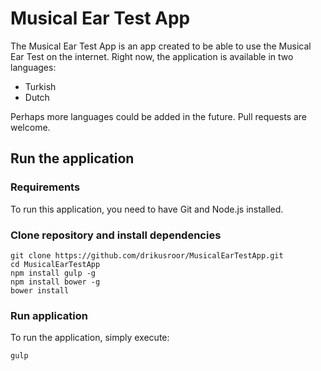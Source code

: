 # Musical Ear Test App

The Musical Ear Test App is an app created to be able to use the Musical Ear Test on the internet. Right now, the application is available in two languages:

- Turkish
- Dutch

Perhaps more languages could be added in the future. Pull requests are welcome.

## Run the application

### Requirements

To run this application, you need to have Git and Node.js installed.

### Clone repository and install dependencies

```shell
git clone https://github.com/drikusroor/MusicalEarTestApp.git
cd MusicalEarTestApp
npm install gulp -g
npm install bower -g
bower install
```

### Run application

To run the application, simply execute:

```shell
gulp
```